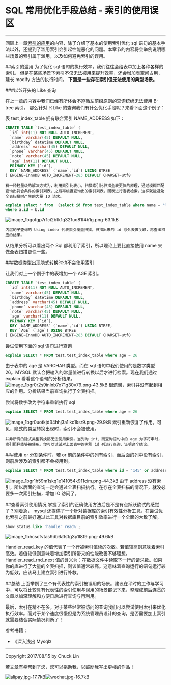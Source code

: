 # SQL 常用优化手段总结 - 索引的使用误区


---
回顾上一章[索引的应用](https://www.zybuluo.com/mikumikulch/note/750212)的内容，除了介绍了基本的使用索引优化 sql 语句的基本手法以外，还提到了滥用索引会引起性能恶化的问题。本章节的内容将会举例说明哪些场景的索引属于滥用，以及如何避免索引的误用。


##索引的滥用
为了优化 sql 语句的执行效率，我们往往会给表中加上各种各样的索引。
但是在某些场景下索引不仅无法被用来提升效率，还会增加表空间占用，延长 modify 方法的执行时间。
**下面是一些存在索引但无法使用的典型场景。**


###以%开头的 Like 查询

在上一章的内容中我们已经有所体会不遵循左前缀原则的查询统统无法使用 B-tree 索引。
那么针对 %Like 的查询我们有什么优化手段呢？来看下面这个例子：

表 test_index_table 拥有联合索引 NAME_ADDRESS 如下：

```sql
CREATE TABLE `test_index_table` (
  `id` int(11) NOT NULL AUTO_INCREMENT,
  `name` varchar(45) DEFAULT NULL,
  `birthday` datetime DEFAULT NULL,
  `address` varchar(45) DEFAULT NULL,
  `phone` varchar(45) DEFAULT NULL,
  `note` varchar(45) DEFAULT NULL,
  `age` int(11) DEFAULT NULL,
  PRIMARY KEY (`id`),
  KEY `NAME_ADDRESS` (`name`,`id`) USING BTREE
) ENGINE=InnoDB AUTO_INCREMENT=283 DEFAULT CHARSET=utf8
```
    有一种轻量级的解决方式为，利用索引比表小，扫描索引比扫描全表更快的原理，通过模糊匹配查询出符合条件的索引列表，之后再根据查询出的索引列表，回表进行连表检索。这样就能避免全表扫描时产生的大量 IO 请求。

```sql
explain select * from  (select id from test_index_table where name = '%四') as a, test_index_table as b
where a.id = b.id

```

![image_1bgofgp7r1ci2btk1q321ud81f4b1g.png-63.1kB][1]

    内层的子查询的 Using index 代表索引覆盖扫描。扫描出来的 id 与外表做关联，再查出相应的结果。
    
从结果分析可以看出两个 Sql 都利用了索引，所以理论上要比直接使用 name 来做全表扫描更快一些。

###数据类型出现隐式转换时也不会使用索引

让我们对上一个例子中的表增加一个 AGE 索引。
```sql
CREATE TABLE `test_index_table` (
  `id` int(11) NOT NULL AUTO_INCREMENT,
  `name` varchar(45) DEFAULT NULL,
  `birthday` datetime DEFAULT NULL,
  `address` varchar(45) DEFAULT NULL,
  `phone` varchar(45) DEFAULT NULL,
  `note` varchar(45) DEFAULT NULL,
  `age` varchar(11) DEFAULT NULL,
  PRIMARY KEY (`id`),
  KEY `NAME_ADDRESS` (`name`,`id`) USING BTREE,
  KEY `AGE` (`age`) USING BTREE
) ENGINE=InnoDB AUTO_INCREMENT=283 DEFAULT CHARSET=utf8
```
尝试使用下面的 sql 语句进行查询
```sql
explain SELECT * FROM test.test_index_table where age = 26
```
由于表中的 age 是 VARCHAR 类型。而在 sql 语句中我们使用的是数字类型 26。MYSQL 默认会把输入的常量值进行转换以后才进行检索。现在我们通过 explain 看看这个语句的分析结果。
![image_1bgr0r2s9inlnb7o71g30v79.png-43.5kB][2]
很遗憾，索引并没有起到相应的作用。分析结果当前查询执行了全表扫描。

尝试将数字改为字符串重新执行 sql
```sql
explain SELECT * FROM test.test_index_table where age = 26
```
![image_1bgr0uotkjd34hhj3a1lkc1ksr9.png-29.9kB][3]
索引重新恢复了作用。可见，隐式的类型转换出现时，索引不会被使用。

    并非所有的隐式类型转换都无法使用索引。当列为 int、而查询语句中的 age 为字符串时，索引照样能够被使用。你可以试试对上面表中的索引 id 列进行查询，证明这个结论。
    
###使用 or 分割条件时，若 or 前的条件中的列有索引，而后面的列中没有索引，则前后涉及的索引都不会被用到。

```sql
explain SELECT * FROM test.test_index_table where id = '145' or address = '北京'
```
![image_1bgr1h59m1skq1e141054k911cim.png-44.3kB][4]
由于 address 没有索引，所以后面的查询一定会通过全表扫描执行。在存在全表扫描的情况下，就没必要多一次索引扫描，增加 IO 访问了。


##查看索引使用情况
掌握了索引的正确使用方法后是不是有点跃跃欲试的感觉了？别着急， mysql 还提供了一个针对数据库的索引有效性分析工具。在尝试优化索引之前最好通过此工具对数据库目前的索引效率进行一个全面的大致了解。
```sql
show status like 'handler_read%';
```
![image_1bhcscfvtas9db6a1s1g3p1l8f9.png-49.6kB][5]

Handler_read_key 的值代表了一个行被索引值读的次数。若值较高则意味着索引高效。若值较低则意味着增加索引所带来的性能改善不够理想。Handler_read_rnd_next 值的含义为：在数据文件中读取下一行的请求数。如果你的库进行了大量的全表扫描，则该值通常较高。这意味着查询运行的语句运行较为低效，应该马上建立索引进行补救。


##总结
上面举例了三个有代表性的索引被误用的场景。建议在平时的工作与学习中，可以将比较具有代表性的索引使用与误用的场景都记下来，整理成前后连贯的文章以加深理解和方便日后进行查询与再利用。

最后，索引在精不在多。对于某些经常被访问的查询我们可以尝试使用索引来优化执行效率。而对于某个速度很慢但是为系统管理员设计的查询，是否需要加上索引就需要结合实际情况判断了！


参考书籍：
- 《深入浅出 Mysql》

---

Copyright 2017/08/15 by Chuck Lin

若文章有幸帮到了您，您可以捐助我，以鼓励我写出更棒的作品！

![alipay.jpg-17.7kB][99]![wechat.jpg-16.7kB][98]


[99]: http://static.zybuluo.com/mikumikulch/6g65s5tsspdmsk87a8ariszo/alipay.jpg
[98]: http://static.zybuluo.com/mikumikulch/rk5hldgo4wi9fv23xu3vm8pf/wechat.jpg






    



  [1]: http://static.zybuluo.com/mikumikulch/7u8flbxq88o7dxnx9kgzji25/image_1bgofgp7r1ci2btk1q321ud81f4b1g.png
  [2]: http://static.zybuluo.com/mikumikulch/kvhx1z2hj5wt6a8e64zhvj0p/image_1bgr0r2s9inlnb7o71g30v79.png
  [3]: http://static.zybuluo.com/mikumikulch/hdf0iuezwpfpktiw127i8hff/image_1bgr0uotkjd34hhj3a1lkc1ksr9.png
  [4]: http://static.zybuluo.com/mikumikulch/3we8nh5pni28clxayqvujuuo/image_1bgr1h59m1skq1e141054k911cim.png
  [5]: http://static.zybuluo.com/mikumikulch/inaqs9cqp81ii5eqwcfdswfn/image_1bhcscfvtas9db6a1s1g3p1l8f9.png